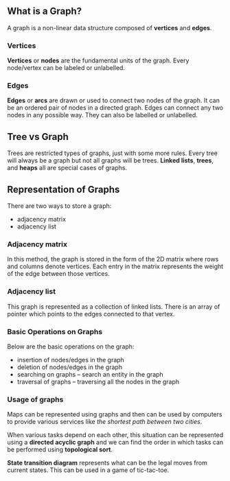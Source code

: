 ## What is a Graph?

A graph is a non-linear data structure composed of **vertices** and **edges**.

### Vertices

**Vertices** or **nodes** are the fundamental units of the graph. Every node/vertex can be labeled or unlabelled.

### Edges

**Edges** or **arcs** are drawn or used to connect two nodes of the graph. It can be an ordered pair of nodes in a directed graph. 
Edges can connect any two nodes in any possible way. They can also be labelled or unlabelled.

## Tree vs Graph
Trees are restricted types of graphs, just with some more rules. Every tree will always be a graph but not all graphs will be trees. 
**Linked lists**, **trees**, and **heaps** all are special cases of graphs.

## Representation of Graphs
There are two ways to store a graph:
* adjacency matrix
* adjacency list

### Adjacency matrix
In this method, the graph is stored in the form of the 2D matrix where rows and columns denote vertices.
Each entry in the matrix represents the weight of the edge between those vertices.

### Adjacency list

This graph is represented as a collection of linked lists.
There is an array of pointer which points to the edges connected to that vertex.

### Basic Operations on Graphs
Below are the basic operations on the graph:

* insertion of nodes/edges in the graph
* deletion of nodes/edges in the graph
* searching on graphs – search an entity in the graph
* traversal of graphs – traversing all the nodes in the graph

### Usage of graphs
Maps can be represented using graphs and then can be used by computers to provide various services like _the shortest path between two cities_.

When various tasks depend on each other, this situation can be represented using a **directed acyclic graph** 
and we can find the order in which tasks can be performed using **topological sort**.

**State transition diagram** represents what can be the legal moves from current states. This can be used in a game of tic-tac-toe.


